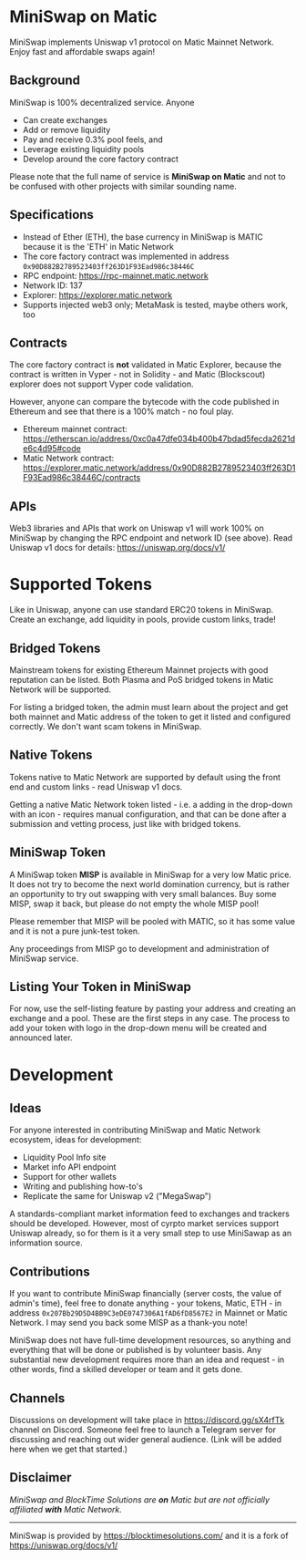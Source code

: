 # MiniSwap on Matic
MiniSwap implements Uniswap v1 protocol on Matic Mainnet Network. Enjoy fast and affordable swaps again!

## Background
MiniSwap is 100% decentralized service. Anyone
- Can create exchanges
- Add or remove liquidity
- Pay and receive 0.3% pool feels, and
- Leverage existing liquidity pools
- Develop around the core factory contract

Please note that the full name of service is **MiniSwap on Matic** and not to be confused with other projects with similar sounding name.

## Specifications
- Instead of Ether (ETH), the base currency in MiniSwap is MATIC because it is the 'ETH' in Matic Network
- The core factory contract was implemented in address `0x90D882B2789523403ff263D1F93Ead986c38446C`
- RPC endpoint: https://rpc-mainnet.matic.network
- Network ID: 137
- Explorer: https://explorer.matic.network
- Supports injected web3 only; MetaMask is tested, maybe others work, too

## Contracts
The core factory contract is **not** validated in Matic Explorer, because the contract is written in Vyper - not in Solidity - and Matic (Blockscout) explorer does not support Vyper code validation.

However, anyone can compare the bytecode with the code published in Ethereum and see that there is a 100% match - no foul play.
- Ethereum mainnet contract: https://etherscan.io/address/0xc0a47dfe034b400b47bdad5fecda2621de6c4d95#code
- Matic Network contract: https://explorer.matic.network/address/0x90D882B2789523403ff263D1F93Ead986c38446C/contracts

## APIs
Web3 libraries and APIs that work on Uniswap v1 will work 100% on MiniSwap by changing the RPC endpoint and network ID (see above).  Read Uniswap v1 docs for details: https://uniswap.org/docs/v1/

# Supported Tokens
Like in Uniswap, anyone can use standard ERC20 tokens in MiniSwap. Create an exchange, add liquidity in pools, provide custom links, trade!

## Bridged Tokens
Mainstream tokens for existing Ethereum Mainnet projects with good reputation can be listed. Both Plasma and PoS bridged tokens in Matic Network will be supported.

For listing a bridged token, the admin must learn about the project and get both mainnet and Matic address of the token to get it listed and configured correctly. We don't want scam tokens in MiniSwap.

## Native Tokens
Tokens native to Matic Network are supported by default using the front end and custom links - read Uniswap v1 docs.

Getting a native Matic Network token listed - i.e. a adding in the drop-down with an icon - requires manual configuration, and that can be done after a submission and vetting process, just like with bridged tokens.

## MiniSwap Token
A MiniSwap token **MISP** is available in MiniSwap for a very low Matic price. It does not try to become the next world domination currency, but is rather an opportunity to try out swapping with very small balances. Buy some MISP, swap it back, but please do not empty the whole MISP pool!

Please remember that MISP will be pooled with MATIC, so it has some value and it is not a pure junk-test token.

Any proceedings from MISP go to development and administration of MiniSwap service.

## Listing Your Token in MiniSwap
For now, use the self-listing feature by pasting your address and creating an exchange and a pool. These are the first steps in any case.
The process to add your token with logo in the drop-down menu will be created and announced later.

# Development

## Ideas
For anyone interested in contributing MiniSwap and Matic Network ecosystem, ideas for development:
- Liquidity Pool Info site
- Market info API endpoint
- Support for other wallets
- Writing and publishing how-to's
- Replicate the same for Uniswap v2 ("MegaSwap")

A standards-compliant market information feed to exchanges and trackers should be developed. However, most of cyrpto market services support Uniswap already, so for them is it a very small step to use MiniSawap as an information source.

## Contributions
If you want to contribute MiniSwap financially (server costs, the value of admin's time), feel free to donate anything - your tokens, Matic, ETH - in address `0x207Bb29D5D4BB9C3eDE0747306A1fAD6fD8567E2` in Mainnet or Matic Network. I may send you back some MISP as a thank-you note!

MiniSwap does not have full-time development resources, so anything and everything that will be done or published is by volunteer basis. Any substantial new development requires more than an idea and request - in other words, find a skilled developer or team and it gets done.

## Channels
Discussions on development will take place in https://discord.gg/sX4rfTk channel on Discord.
Someone feel free to launch a Telegram server for discussing and reaching out wider general audience. (Link will be added here when we get that started.)

## Disclaimer
*MiniSwap and BlockTime Solutions are **on** Matic but are not officially affiliated **with** Matic Network.*

___________________________

MiniSwap is provided by https://blocktimesolutions.com/ and it is a fork of https://uniswap.org/docs/v1/
